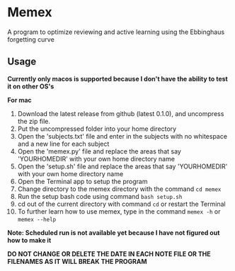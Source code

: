 # Memex
A program to optimize reviewing and active learning using the Ebbinghaus forgetting curve

## Usage

**Currently only macos is supported because I don't have the ability to test it on other OS's**

**For mac**
1. Download the latest release from github (latest 0.1.0), and uncompress the zip file. 
2. Put the uncompressed folder into your home directory
3. Open the 'subjects.txt' file and enter in the subjects with no whitespace and a new line for each subject
4. Open the 'memex.py' file and replace the areas that say 'YOURHOMEDIR' with your own home directory name
5. Open the 'setup.sh' file and replace the areas that say 'YOURHOMEDIR' with your own home directory name
6. Open the Terminal app to setup the program
7. Change directory to the memex directory with the command
`cd memex`
8. Run the setup bash code using command
`bash setup.sh`
9. cd out of the current directory with command
`cd`
or restart the Terminal
10. To further learn how to use memex, type in the command
`memex -h`
or 
`memex --help`

**Note: Scheduled run is not available yet because I have not figured out how to make it**

**DO NOT CHANGE OR DELETE THE DATE IN EACH NOTE FILE OR THE FILENAMES AS IT WILL BREAK THE PROGRAM**